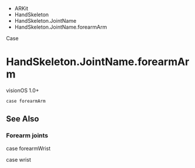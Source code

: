 

- ARKit
- HandSkeleton
- HandSkeleton.JointName
-  HandSkeleton.JointName.forearmArm 

Case

# HandSkeleton.JointName.forearmArm

visionOS 1.0+

``` source
case forearmArm
```

## See Also

### Forearm joints

case forearmWrist

case wrist

